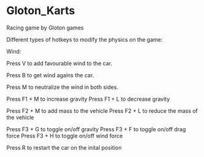 # Gloton_Karts
Racing game by Gloton games

Different types of hotkeys to modify the physics on the game:

Wind:

Press V to add favourable wind to the car.

Press B to get wind agains the car.

Press M to neutralize the wind in both sides.

Press F1 + M to increase gravity
Press F1 + L to decrease gravity

Press F2 + M to add mass to the vehicle
Press F2 + L to reduce the mass of the vehicle

Press F3 + G to toggle on/off gravity
Press F3 + F to toggle on/off drag force
Press F3 + H to toggle on/off wind force

Press R to restart the car on the inital position
